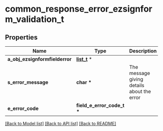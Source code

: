 # common_response_error_ezsignform_validation_t

## Properties
Name | Type | Description | Notes
------------ | ------------- | ------------- | -------------
**a_obj_ezsignformfielderror** | [**list_t**](custom_ezsignformfielderror_response.md) \* |  | 
**s_error_message** | **char \*** | The message giving details about the error | 
**e_error_code** | **field_e_error_code_t \*** |  | 

[[Back to Model list]](../README.md#documentation-for-models) [[Back to API list]](../README.md#documentation-for-api-endpoints) [[Back to README]](../README.md)


